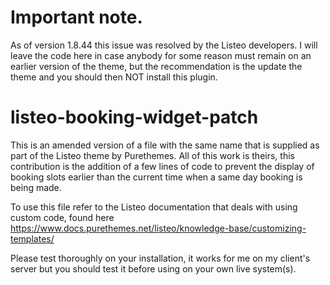 # Important note. 

As of version 1.8.44 this issue was resolved by the Listeo developers. I will leave the code here in case anybody for some reason must remain on an earlier version of the theme, but the recommendation is the update the theme and you should then NOT install this plugin.

# listeo-booking-widget-patch

This is an amended version of a file with the same name that is supplied as part of the Listeo theme by Purethemes. All of this work is theirs, this contribution is the addition of a few lines of code to prevent the display of booking slots earlier than the current time when a same day booking is being made.

To use this file refer to the Listeo documentation that deals with using custom code, found here https://www.docs.purethemes.net/listeo/knowledge-base/customizing-templates/

Please test thoroughly on your installation, it works for me on my client's server but you should test it before using on your own live system(s).
